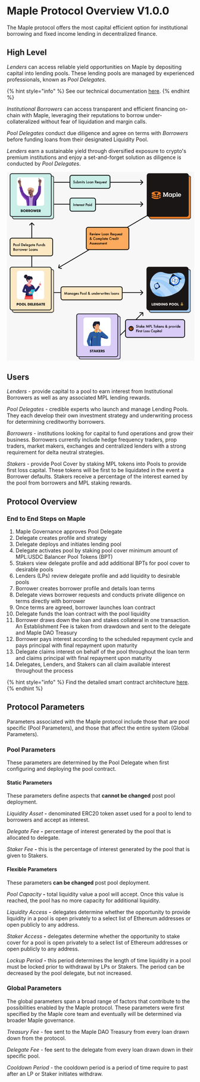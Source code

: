# Maple Protocol Overview V1.0.0

The Maple protocol offers the most capital efficient option for institutional borrowing and fixed income lending in decentralized finance.

## High Level

_Lenders_ can access reliable yield opportunities on Maple by depositing capital into lending pools. These lending pools are managed by experienced professionals, known as _Pool Delegates_.

{% hint style="info" %}
See our technical documentation [here](https://github.com/maple-labs/maple-core/wiki).
{% endhint %}

_Institutional_ _Borrowers_ can access transparent and efficient financing on-chain with Maple, leveraging their reputations to borrow under-collateralized without fear of liquidation and margin calls.

_Pool Delegates_ conduct due diligence and agree on terms with _Borrowers_ before funding loans from their designated Liquidity Pool.

_Lenders_ earn a sustainable yield through diversified exposure to crypto's premium institutions and enjoy a set-and-forget solution as diligence is conducted by _Pool Delegates_.

![](<../.gitbook/assets/image (26).png>)

## Users

_Lenders -_ provide capital to a pool to earn interest from Institutional Borrowers as well as any associated MPL lending rewards.

_Pool Delegates -_  credible experts who launch and manage Lending Pools. They each develop their own investment strategy and underwriting process for determining creditworthy borrowers.

_Borrowers -_ institutions looking for capital to fund operations and grow their business. Borrowers currently include hedge frequency traders, prop traders, market makers, exchanges and centralized lenders with a strong requirement for delta neutral strategies.

_Stakers -_ provide Pool Cover by staking MPL tokens into Pools to provide first loss capital. These tokens will be first to be liquidated in the event a Borrower defaults. Stakers receive a percentage of the interest earned by the pool from borrowers and MPL staking rewards.

## Protocol Overview

### End to End Steps on Maple

1. Maple Governance approves Pool Delegate&#x20;
2. Delegate creates profile and strategy&#x20;
3. Delegate deploys and initiates lending pool&#x20;
4. Delegate activates pool by staking pool cover minimum amount of MPL:USDC Balancer Pool Tokens (BPT)&#x20;
5. Stakers view delegate profile and add additional BPTs for pool cover to desirable pools
6. Lenders (LPs) review delegate profile and add liquidity to desirable pools&#x20;
7. Borrower creates borrower profile and details loan terms&#x20;
8. Delegate views borrower requests and conducts private diligence on terms directly with borrower&#x20;
9. Once terms are agreed, borrower launches loan contract&#x20;
10. Delegate funds the loan contract with the pool liquidity&#x20;
11. Borrower draws down the loan and stakes collateral in one transaction. An Establishment Fee is taken from drawdown and sent to the delegate and Maple DAO Treasury&#x20;
12. Borrower pays interest according to the scheduled repayment cycle and pays principal with final repayment upon maturity&#x20;
13. Delegate claims interest on behalf of the pool throughout the loan term and claims principal with final repayment upon maturity&#x20;
14. Delegates, Lenders, and Stakers can all claim available interest throughout the process

{% hint style="info" %}
Find the detailed smart contract architecture [here](https://github.com/maple-labs/maple-core/wiki/Smart-Contract-Architecture).
{% endhint %}

## Protocol Parameters

Parameters associated with the Maple protocol include those that are pool specific (Pool Parameters), and those that affect the entire system (Global Parameters).

### Pool Parameters

These parameters are determined by the Pool Delegate when first configuring and deploying the pool contract.

#### Static Parameters

These parameters define aspects that **cannot be changed** post pool deployment.

_Liquidity Asset_ **-** denominated ERC20 token asset used for a pool to lend to borrowers and accept as interest.

_Delegate Fee_ **-** percentage of interest generated by the pool that is allocated to delegate.

_Staker Fee_ **-** this is the percentage of interest generated by the pool that is given to Stakers.

#### Flexible Parameters

These parameters **can be changed** post pool deployment.

_Pool Capacity_ **-** total liquidity value a pool will accept. Once this value is reached, the pool has no more capacity for additional liquidity.

_Liquidity Access_ **-** delegates determine whether the opportunity to provide liquidity in a pool is open privately to a select list of Ethereum addresses or open publicly to any address.

_Staker Access_ **-** delegates determine whether the opportunity to stake cover for a pool is open privately to a select list of Ethereum addresses or open publicly to any address.

_Lockup Period_ **-** this period determines the length of time liquidity in a pool must be locked prior to withdrawal by LPs or Stakers. The period can be decreased by the pool delegate, but not increased.

### Global Parameters

The global parameters span a broad range of factors that contribute to the possibilities enabled by the Maple protocol. These parameters were first specified by the Maple core team and eventually will be determined via broader Maple governance.

_Treasury Fee -_ fee sent to the Maple DAO Treasury from every loan drawn down from the protocol.

_Delegate Fee -_ fee sent to the delegate from every loan drawn down in their specific pool.

_Cooldown Period_ - the cooldown period is a period of time require to past after an LP or Staker initiates withdraw.
